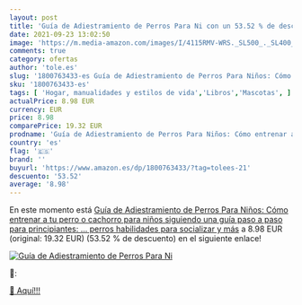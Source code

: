```yaml
---
layout: post
title: 'Guía de Adiestramiento de Perros Para Ni con un 53.52 % de descuento'
date: 2021-09-23 13:02:50
image: 'https://m.media-amazon.com/images/I/4115RMV-WRS._SL500_._SL400_.jpg'
comments: true
category: ofertas
author: 'tole.es'
slug: '1800763433-es Guía de Adiestramiento de Perros Para Niños: Cómo entrenar...'
sku: '1800763433-es'
tags: [ 'Hogar, manualidades y estilos de vida','Libros','Mascotas', ]
actualPrice: 8.98 EUR
currency: EUR
price: 8.98
comparePrice: 19.32 EUR
prodname: 'Guía de Adiestramiento de Perros Para Niños: Cómo entrenar a tu perro o cachorro para niños  siguiendo una guía paso a paso para principiantes: ... perros  habilidades para socializar y más'
country: 'es'
flag: '🇪🇸'
brand: ''
buyurl: 'https://www.amazon.es/dp/1800763433/?tag=tolees-21'
descuento: '53.52'
average: '8.98'
---
```


En este momento está [Guía de Adiestramiento de Perros Para Niños: Cómo entrenar a tu perro o cachorro para niños  siguiendo una guía paso a paso para principiantes: ... perros  habilidades para socializar y más](https://www.amazon.es/dp/1800763433/?tag=tolees-21) a 8.98 EUR (original: 19.32 EUR) (53.52 %  de descuento) en el siguiente enlace!

[![Guía de Adiestramiento de Perros Para Ni](https://m.media-amazon.com/images/I/4115RMV-WRS._SL500_._SL400_.jpg)](https://www.amazon.es/dp/1800763433/?tag=tolees-21)

🔎:


[🛒 Aquí!!!](https://www.amazon.es/dp/1800763433/?tag=tolees-21)
